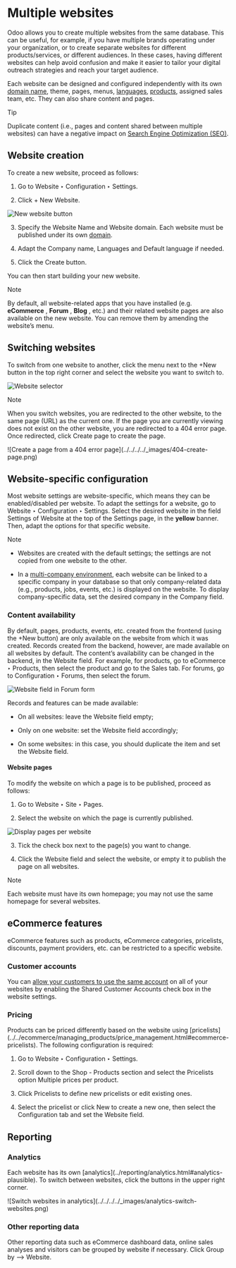 # Multiple websites

Odoo allows you to create multiple websites from the same database. This can
be useful, for example, if you have multiple brands operating under your
organization, or to create separate websites for different products/services,
or different audiences. In these cases, having different websites can help
avoid confusion and make it easier to tailor your digital outreach strategies
and reach your target audience.

Each website can be designed and configured independently with its own [domain
name](domain_names.html), theme, pages, menus, [languages](translate.html),
[products](../../ecommerce/managing_products/products.html), assigned sales
team, etc. They can also share content and pages.

Tip

Duplicate content (i.e., pages and content shared between multiple websites)
can have a negative impact on [Search Engine Optimization
(SEO)](../pages/seo.html).

## Website creation

To create a new website, proceed as follows:

  1. Go to Website ‣ Configuration ‣ Settings.

  2. Click \+ New Website.

![New website button](../../../../_images/create-website.png)

  3. Specify the Website Name and Website domain. Each website must be published under its own [domain](domain_names.html).

  4. Adapt the Company name, Languages and Default language if needed.

  5. Click the Create button.

You can then start building your new website.

Note

By default, all website-related apps that you have installed (e.g.
**eCommerce** , **Forum** , **Blog** , etc.) and their related website pages
are also available on the new website. You can remove them by amending the
website’s menu.

## Switching websites

To switch from one website to another, click the menu next to the +New button
in the top right corner and select the website you want to switch to.

![Website selector](../../../../_images/switch-websites.png)

Note

When you switch websites, you are redirected to the other website, to the same
page (URL) as the current one. If the page you are currently viewing does not
exist on the other website, you are redirected to a 404 error page. Once
redirected, click Create page to create the page.

![Create a page from a 404 error page](../../../../_images/404-create-
page.png)

## Website-specific configuration

Most website settings are website-specific, which means they can be
enabled/disabled per website. To adapt the settings for a website, go to
Website ‣ Configuration ‣ Settings. Select the desired website in the field
Settings of Website at the top of the Settings page, in the **yellow** banner.
Then, adapt the options for that specific website.

Note

  * Websites are created with the default settings; the settings are not copied from one website to the other.

  * In a [multi-company environment](../../../general/companies.html), each website can be linked to a specific company in your database so that only company-related data (e.g., products, jobs, events, etc.) is displayed on the website. To display company-specific data, set the desired company in the Company field.

### Content availability

By default, pages, products, events, etc. created from the frontend (using the
+New button) are only available on the website from which it was created.
Records created from the backend, however, are made available on all websites
by default. The content’s availability can be changed in the backend, in the
Website field. For example, for products, go to eCommerce ‣ Products, then
select the product and go to the Sales tab. For forums, go to Configuration ‣
Forums, then select the forum.

![Website field in Forum form](../../../../_images/forum-multi-website.png)

Records and features can be made available:

  * On all websites: leave the Website field empty;

  * Only on one website: set the Website field accordingly;

  * On some websites: in this case, you should duplicate the item and set the Website field.

#### Website pages

To modify the website on which a page is to be published, proceed as follows:

  1. Go to Website ‣ Site ‣ Pages.

  2. Select the website on which the page is currently published.

![Display pages per website](../../../../_images/pages-switch-websites.png)

  3. Tick the check box next to the page(s) you want to change.

  4. Click the Website field and select the website, or empty it to publish the page on all websites.

Note

Each website must have its own homepage; you may not use the same homepage for
several websites.

## eCommerce features

eCommerce features such as products, eCommerce categories, pricelists,
discounts, payment providers, etc. can be restricted to a specific website.

### Customer accounts

You can [allow your customers to use the same
account](../../ecommerce/ecommerce_management/customer_accounts.html) on all
of your websites by enabling the Shared Customer Accounts check box in the
website settings.

### Pricing

Products can be priced differently based on the website using
[pricelists](../../ecommerce/managing_products/price_management.html#ecommerce-
pricelists). The following configuration is required:

  1. Go to Website ‣ Configuration ‣ Settings.

  2. Scroll down to the Shop - Products section and select the Pricelists option Multiple prices per product.

  3. Click Pricelists to define new pricelists or edit existing ones.

  4. Select the pricelist or click New to create a new one, then select the Configuration tab and set the Website field.

## Reporting

### Analytics

Each website has its own [analytics](../reporting/analytics.html#analytics-
plausible). To switch between websites, click the buttons in the upper right
corner.

![Switch websites in analytics](../../../../_images/analytics-switch-
websites.png)

### Other reporting data

Other reporting data such as eCommerce dashboard data, online sales analyses
and visitors can be grouped by website if necessary. Click Group by –>
Website.

